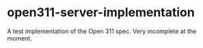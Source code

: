 # open311-server-implementation

A test implementation of the Open 311 spec. Very incomplete at the moment.

